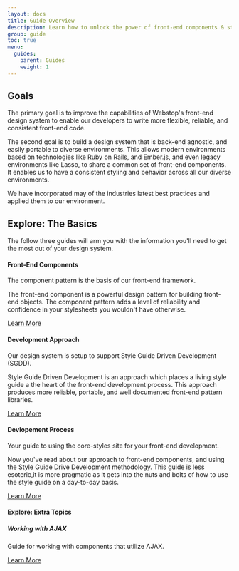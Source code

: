 ```yaml
---
layout: docs
title: Guide Overview
description: Learn how to unlock the power of front-end components & style guide driven development.
group: guide
toc: true
menu:
  guides:
    parent: Guides
    weight: 1
---
```


## Goals

The primary goal is to improve the capabilities of Webstop's
front-end design system to enable our developers to write more
flexible, reliable, and consistent front-end code.

The second goal is to build a design system that is back-end
agnostic, and easily portable to diverse environments. This
allows modern environments based on technologies like
Ruby on Rails, and Ember.js, and even legacy environments like
Lasso, to share a common set of front-end components. It
enables us to have a consistent styling and behavior across all
our diverse environments.

We have incorporated may of the industries latest best practices
and applied them to our environment.

<section class="pt-2 pb-2">
    <div class="row d-flex">
        <div class="col-12">
            <h2 class="mb-5 mt-5 text-center ">Explore: The Basics</h2>
            <p> The follow three guides will arm you with the information you'll
                need to get the most out of your design system.</p>
        </div>
        <div class="mt-2 mb-4 col-6">
            <div class="card h-100">
                <div class="card-body">
                    <h4 class="mb-4 text-center">Front-End Components</h4>
                    <p>
                        The component pattern is the basis of our front-end framework.
                    </p>
                    <p>
                        The front-end component is a powerful design pattern for building front-end objects. The component pattern adds a level of reliability and confidence in your stylesheets you wouldn't have otherwise.
                    </p>
                </div>
                <div class="card-footer text-center">
                    <a href="/guides/3.0/components/" class="btn btn-primary btn-block">Learn More </a>
                </div>
            </div>
        </div>
        <div class="mt-2 mb-4 col-6">
            <div class="card h-100">
                <div class="card-body">
                    <h4 class="mb-4 text-center">Development Approach</h4>
                    <p>
                        Our design system is setup to support Style Guide Driven Development (SGDD).
                    </p>
                    <p>
                        Style Guide Driven Development is an approach which places a living style guide a the heart of
                        the front-end development process. This approach produces more reliable, portable, and well
                        documented front-end pattern libraries.
                    </p>
                </div>
                <div class="card-footer text-center">
                    <a href="/guides/3.0/development-approach/" class="btn btn-primary btn-block">Learn More</a>
                </div>
            </div>
        </div>
        <div class="mt-2 mb-4 col-6">
            <div class="card h-100">
                <div class="card-body">
                    <h4 class=" mb-4 text-center">Devlopement Process</h4>
                    <p>
                        Your guide to using the core-styles site for your front-end development.
                    </p>
                    <p>
                        Now you've read about our approach to front-end components, and using the Style Guide Drive Development methodology. This guide is less esoteric,it is more pragmatic as it gets into the nuts and bolts of how to use the style guide on a day-to-day basis.
                    </p>
                </div>
                <div class="card-footer text-center">
                    <a href="/guides/3.0/development-process/" class="btn btn-primary btn-block">Learn More </i></a>
                </div>
            </div>
        </div>
        <div class="mt-2 mb-4 col-6">
            <div class="card h-100">
                <div class="card-body">
                    <h4 class=" mb-4 text-center">Explore: Extra Topics</h4>
                    <h5 class=" mb-4 text-center">Working with AJAX</h5>
                    <p>
                        Guide for working with components that utilize AJAX.
                    </p>
                </div>
                <div class="card-footer text-center">
                    <a href="/guides/3.0/working-with-ajax/" class="btn btn-primary btn-block">Learn More </i></a>
                </div>
            </div>
        </div>
    </div>
</section>
